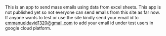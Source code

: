 This is an app to send mass emails using data from excel sheets. 
This app is not published yet so not everyone can send emails from this site as far now. 
If anyone wants to test or use the site kindly send your email id to emmanueldavid1320@gmail.com to add your email id under test users in google cloud platform.
